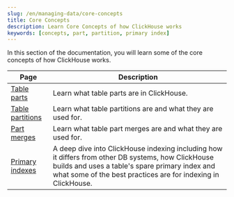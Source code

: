 ```yaml
---
slug: /en/managing-data/core-concepts
title: Core Concepts
description: Learn Core Concepts of how ClickHouse works
keywords: [concepts, part, partition, primary index]
---
```


In this section of the documentation,
you will learn some of the core concepts of how ClickHouse works.

| Page                                                        | Description                                                                                                                                                                                                           |
|-------------------------------------------------------------|-----------------------------------------------------------------------------------------------------------------------------------------------------------------------------------------------------------------------|
| [Table parts](/docs/en/parts)                               | Learn what table parts are in ClickHouse.                                                                                                                                                                             |
| [Table partitions](/docs/en/partitions)                     | Learn what table partitions are and what they are used for.                                                                                                                                                           |
| [Part merges](/docs/en/merges)                              | Learn what table part merges are and what they are used for.                                                                                                                                               |
| [Primary indexes](/docs/en/optimize/sparse-primary-indexes) | A deep dive into ClickHouse indexing including how it differs from other DB systems, how ClickHouse builds and uses a table's spare primary index and what some of the best practices are for indexing in ClickHouse. |

